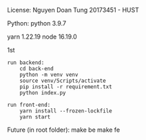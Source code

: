 License: Nguyen Doan Tung 20173451 - HUST

Python: python 3.9.7

yarn 1.22.19
node 16.19.0

1st

    run backend:
        cd back-end
        python -m venv venv
        source venv/Scripts/activate
        pip install -r requirement.txt
        python index.py

    run front-end:
        yarn install --frozen-lockfile
        yarn start

Future (in root folder):
    make be
    make fe